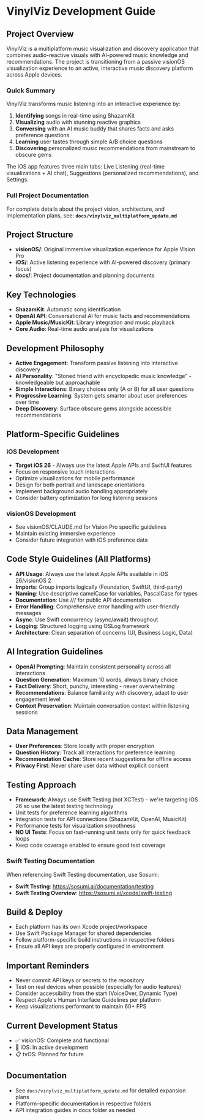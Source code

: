 # VinylViz Development Guide

## Project Overview
VinylViz is a multiplatform music visualization and discovery application that combines audio-reactive visuals with AI-powered music knowledge and recommendations. The project is transitioning from a passive visionOS visualization experience to an active, interactive music discovery platform across Apple devices.

### Quick Summary
VinylViz transforms music listening into an interactive experience by:
1. **Identifying** songs in real-time using ShazamKit
2. **Visualizing** audio with stunning reactive graphics
3. **Conversing** with an AI music buddy that shares facts and asks preference questions
4. **Learning** user tastes through simple A/B choice questions
5. **Discovering** personalized music recommendations from mainstream to obscure gems

The iOS app features three main tabs: Live Listening (real-time visualizations + AI chat), Suggestions (personalized recommendations), and Settings.

### Full Project Documentation
For complete details about the project vision, architecture, and implementation plans, see: **`docs/vinylviz_multiplatform_update.md`**

## Project Structure
- **visionOS/**: Original immersive visualization experience for Apple Vision Pro
- **iOS/**: Active listening experience with AI-powered discovery (primary focus)
- **docs/**: Project documentation and planning documents

## Key Technologies
- **ShazamKit**: Automatic song identification
- **OpenAI API**: Conversational AI for music facts and recommendations
- **Apple Music/MusicKit**: Library integration and music playback
- **Core Audio**: Real-time audio analysis for visualizations

## Development Philosophy
- **Active Engagement**: Transform passive listening into interactive discovery
- **AI Personality**: "Stoned friend with encyclopedic music knowledge" - knowledgeable but approachable
- **Simple Interactions**: Binary choices only (A or B) for all user questions
- **Progressive Learning**: System gets smarter about user preferences over time
- **Deep Discovery**: Surface obscure gems alongside accessible recommendations

## Platform-Specific Guidelines

### iOS Development
- **Target iOS 26** - Always use the latest Apple APIs and SwiftUI features
- Focus on responsive touch interactions
- Optimize visualizations for mobile performance
- Design for both portrait and landscape orientations
- Implement background audio handling appropriately
- Consider battery optimization for long listening sessions

### visionOS Development
- See visionOS/CLAUDE.md for Vision Pro specific guidelines
- Maintain existing immersive experience
- Consider future integration with iOS preference data

## Code Style Guidelines (All Platforms)
- **API Usage**: Always use the latest Apple APIs available in iOS 26/visionOS 2
- **Imports**: Group imports logically (Foundation, SwiftUI, third-party)
- **Naming**: Use descriptive camelCase for variables, PascalCase for types
- **Documentation**: Use /// for public API documentation
- **Error Handling**: Comprehensive error handling with user-friendly messages
- **Async**: Use Swift concurrency (async/await) throughout
- **Logging**: Structured logging using OSLog framework
- **Architecture**: Clean separation of concerns (UI, Business Logic, Data)

## AI Integration Guidelines
- **OpenAI Prompting**: Maintain consistent personality across all interactions
- **Question Generation**: Maximum 10 words, always binary choice
- **Fact Delivery**: Short, punchy, interesting - never overwhelming
- **Recommendations**: Balance familiarity with discovery, adapt to user engagement level
- **Context Preservation**: Maintain conversation context within listening sessions

## Data Management
- **User Preferences**: Store locally with proper encryption
- **Question History**: Track all interactions for preference learning
- **Recommendation Cache**: Store recent suggestions for offline access
- **Privacy First**: Never share user data without explicit consent

## Testing Approach
- **Framework**: Always use Swift Testing (not XCTest) - we're targeting iOS 26 so use the latest testing technology
- Unit tests for preference learning algorithms
- Integration tests for API connections (ShazamKit, OpenAI, MusicKit)
- Performance tests for visualization smoothness
- **NO UI Tests**: Focus on fast-running unit tests only for quick feedback loops
- Keep code coverage enabled to ensure good test coverage

### Swift Testing Documentation
When referencing Swift Testing documentation, use Sosumi:
- **Swift Testing**: https://sosumi.ai/documentation/testing
- **Swift Testing Overview**: https://sosumi.ai/xcode/swift-testing

## Build & Deploy
- Each platform has its own Xcode project/workspace
- Use Swift Package Manager for shared dependencies
- Follow platform-specific build instructions in respective folders
- Ensure all API keys are properly configured in environment

## Important Reminders
- Never commit API keys or secrets to the repository
- Test on real devices when possible (especially for audio features)
- Consider accessibility from the start (VoiceOver, Dynamic Type)
- Respect Apple's Human Interface Guidelines per platform
- Keep visualizations performant to maintain 60+ FPS

## Current Development Status
- ✅ visionOS: Complete and functional
- 🚧 iOS: In active development
- 📋 tvOS: Planned for future

## Documentation
- See `docs/vinylviz_multiplatform_update.md` for detailed expansion plans
- Platform-specific documentation in respective folders
- API integration guides in docs folder as needed